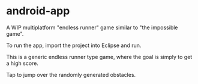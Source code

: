 # android-app
A WIP multiplatform "endless runner" game similar to "the impossible game". 

To run the app, import the project into Eclipse and run.

This is a generic endless runner type game, where the goal is simply to get a high score.

Tap to jump over the randomly generated obstacles.
